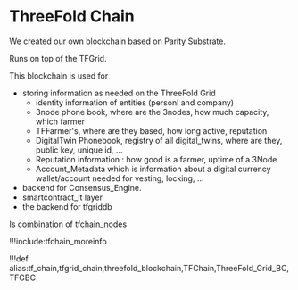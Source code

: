 # ThreeFold Chain

We created our own blockchain based on Parity Substrate.

Runs on top of the TFGrid.

This blockchain is used for 

- storing information as needed on the ThreeFold Grid
  - identity information of entities (personl and company)
  - 3node phone book, where are the 3nodes, how much capacity, which farmer
  - TFFarmer's, where are they based, how long active, reputation
  - DigitalTwin Phonebook, registry of all digital_twins, where are they, public key, unique id, ...
  - Reputation information : how good is a farmer, uptime of a 3Node
  - Account_Metadata which is information about a digital currency wallet/account needed for vesting, locking, ...
- backend for Consensus_Engine.
- smartcontract_it layer
- the backend for tfgriddb

Is combination of tfchain_nodes


!!!include:tfchain_moreinfo


!!!def alias:tf_chain,tfgrid_chain,threefold_blockchain,TFChain,ThreeFold_Grid_BC,TFGBC

